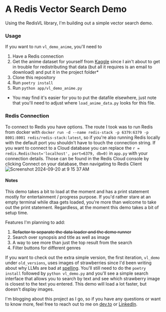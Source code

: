 # A Redis Vector Search Demo

Using the RedisVL library, I'm building out a simple vector search demo. 

### Usage
If you want to run `vl_demo_anime`, you'll need to 
1. Have a Redis connection
2. Get the anime dataset for yourself from [Kaggle](https://www.kaggle.com/code/yasminebenj/anime-reviews) since I ain't about to get in trouble for redistributing that data (but all it requires is an email to download) and put it in the project folder*
3. Clone this repository
4. Run `poetry install`
5. Run `python app/vl_demo_anime.py`

* You may find it's easier for you to put the datafile elsewhere, just note that you'll need to adjust where `load_anime_data.py` looks for this file.

### Redis Connection
To connect to Redis you have options. The route I took was to run Redis from docker with `docker run -d --name redis-stack -p 6379:6379 -p 8001:8001 redis/redis-stack:latest`, so if you're also running Redis locally with the default port you shouldn't have to touch the connection string. If you want to connect to a Cloud database you can replace the `r = redis.Redis(host='localhost', port=6379, db=0)` in `app.py` with your connection details. Those can be found in the Redis Cloud console by clicking Connect on your database, then navigating to Redis Client
![Screenshot 2024-09-20 at 9 15 37 AM](https://github.com/user-attachments/assets/b78d4b83-5aad-4881-989b-de42dd7e5347)

#### Notes
This demo takes a bit to load at the moment and has a print statement mostly for entertainment / progress purpose. If you'd rather stare at an empty terminal while dtaa gets loaded, you're more than welcome to take out the print statement. Regardless, at the moment this demo takes a bit of setup time.

Features I'm planning to add:
1. ~~Refactor to separate the data loader and the demo runner~~
2. Search over synopsis and title as well as image
3. A way to see more than just the top result from the search
4. Filter buttons for different genres

If you want to check out the extra simple version, the first iteration, `vl_demo` under `old_versions`, uses images of strawberries since I'd been writing about why LLMs are bad at [spelling](https://dev.to/savannah_norem/how-many-rs-are-in-strawberry-and-do-llms-know-how-to-spell-2513). You'll still need to do the `poetry install` followed by `python vl_demo.py` and you'll see a simple search interface that allows you to search by text and see which strawberry image is closest to the text you entered. This demo will load a lot faster, but doesn't display images.

I'm blogging about this project as I go, so if you have any questions or want to know more, feel free to reach out to me on [dev.to](https://dev.to/savannah_norem) or [LinkedIn](https://www.linkedin.com/in/savannah-norem/).
